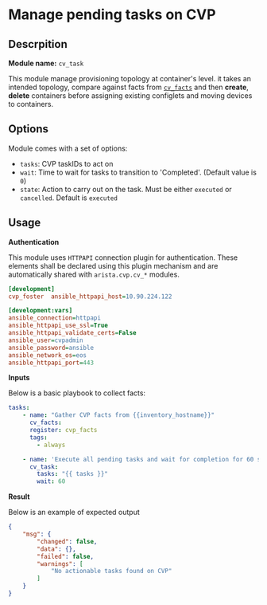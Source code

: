 # Manage pending tasks on CVP

## Descrpition

__Module name:__ `cv_task`

This module manage provisioning topology at container's level. it takes an intended topology, compare against facts from [`cv_facts`](cv_facts.md) and then __create__, __delete__ containers before assigning existing configlets and moving devices to containers.

## Options

Module comes with a set of options:

- `tasks`: CVP taskIDs to act on
- `wait`: Time to wait for tasks to transition to 'Completed'. (Default value is `0`)
- `state`: Action to carry out on the task. Must be either `executed` or `cancelled`. Default is `executed`

## Usage

__Authentication__

This module uses `HTTPAPI` connection plugin for authentication. These elements shall be declared using this plugin mechanism and are automatically shared with `arista.cvp.cv_*` modules.

```ini
[development]
cvp_foster  ansible_httpapi_host=10.90.224.122

[development:vars]
ansible_connection=httpapi
ansible_httpapi_use_ssl=True
ansible_httpapi_validate_certs=False
ansible_user=cvpadmin
ansible_password=ansible
ansible_network_os=eos
ansible_httpapi_port=443
```

__Inputs__

Below is a basic playbook to collect facts:

```yaml
tasks:
    - name: "Gather CVP facts from {{inventory_hostname}}"
      cv_facts:
      register: cvp_facts
      tags:
        - always

    - name: 'Execute all pending tasks and wait for completion for 60 seconds'
      cv_task:
        tasks: "{{ tasks }}"
        wait: 60
```

__Result__

Below is an example of expected output

```json
{
    "msg": {
        "changed": false, 
        "data": {}, 
        "failed": false, 
        "warnings": [
            "No actionable tasks found on CVP"
        ]
    }
}
```


